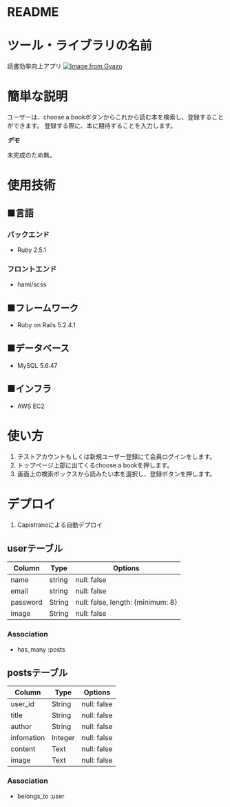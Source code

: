 # README

# ツール・ライブラリの名前

読書効率向上アプリ
[![Image from Gyazo](https://i.gyazo.com/f8fa7d10830eece297249cd00ea6f261.jpg)](https://gyazo.com/f8fa7d10830eece297249cd00ea6f261)


# 簡単な説明

ユーザーは、choose a bookボタンからこれから読む本を検索し、登録することができます。
登録する際に、本に期待することを入力します。


***デモ***

未完成のため無。

# 使用技術
## ■言語
### バックエンド
- Ruby 2.5.1
### フロントエンド
- haml/scss
## ■フレームワーク
- Ruby on Rails 5.2.4.1
## ■データベース
- MySQL 5.6.47
## ■インフラ
- AWS EC2


# 使い方

1. テストアカウントもしくは新規ユーザー登録にて会員ログインをします。
2. トップページ上部に出てくるchoose a bookを押します。
3. 画面上の検索ボックスから読みたい本を選択し、登録ボタンを押します。


# デプロイ

1. Capistranoによる自動デプロイ

## userテーブル
|Column|Type|Options|
|------|----|-------|
|name|string|null: false|
|email|string|null: false|
|password|String|null: false, length: {minimum: 8}|
|image|String|null: false|

### Association
- has_many :posts

## postsテーブル
|Column|Type|Options|
|------|----|-------|
|user_id|String|null: false|
|title|String|null: false|
|author|String|null: false|
|infomation|Integer|null: false|
|content|Text|null: false|
|image|Text|null: false|

### Association
- belongs_to :user
